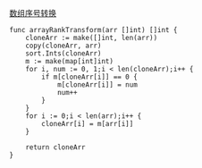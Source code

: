 [数组序号转换](https://leetcode-cn.com/problems/rank-transform-of-an-array/)

```golang
func arrayRankTransform(arr []int) []int {
    cloneArr := make([]int, len(arr))
    copy(cloneArr, arr)
    sort.Ints(cloneArr)
    m := make(map[int]int)
    for i, num := 0, 1;i < len(cloneArr);i++ {
        if m[cloneArr[i]] == 0 {
            m[cloneArr[i]] = num
            num++
        }
    }
    for i := 0;i < len(arr);i++ {
        cloneArr[i] = m[arr[i]]
    }

    return cloneArr
}
```
